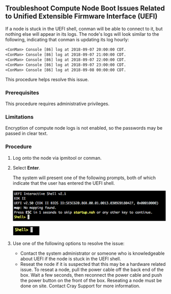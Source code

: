 
## Troubleshoot Compute Node Boot Issues Related to Unified Extensible Firmware Interface \(UEFI\)

If a node is stuck in the UEFI shell, conman will be able to connect to it, but nothing else will appear in its logs. The node's logs will look similar to the following, indicating that conman is updating its log hourly:

```screen
<ConMan> Console [86] log at 2018-09-07 20:00:00 CDT.
<ConMan> Console [86] log at 2018-09-07 21:00:00 CDT.
<ConMan> Console [86] log at 2018-09-07 22:00:00 CDT.
<ConMan> Console [86] log at 2018-09-07 23:00:00 CDT.
<ConMan> Console [86] log at 2018-09-08 00:00:00 CDT.
```

This procedure helps resolve this issue.

### Prerequisites

This procedure requires administrative privileges.

### Limitations

Encryption of compute node logs is not enabled, so the passwords may be passed in clear text.

### Procedure

1.  Log onto the node via ipmitool or conman.

2.  Select **Enter**.

    The system will present one of the following prompts, both of which indicate that the user has entered the UEFI shell.

    ![](../../img/operations/Full_UEFI_Prompt.png "Full UEFI Prompt")

    ![](../../img/operations/Simple_UEFI_Prompt.png "Simple UEFI Prompt")

3.  Use one of the following options to resolve the issue:

    -   Contact the system administrator or someone who is knowledgeable about UEFI if the node is stuck in the UEFI shell.
    -   Reseat the node if it is suspected that this may be a hardware related issue. To reseat a node, pull the power cable off the back end of the box. Wait a few seconds, then reconnect the power cable and push the power button on the front of the box. Reseating a node must be done on site. Contact Cray Support for more information.



